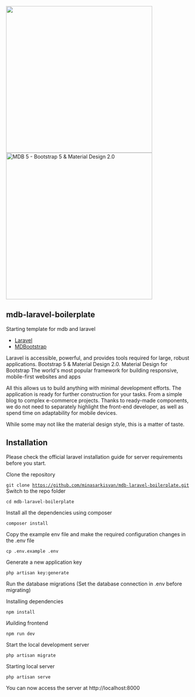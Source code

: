 <div>
    <a href="https://laravel.com" target="_blank"><img src="https://raw.githubusercontent.com/laravel/art/master/logo-lockup/5%20SVG/2%20CMYK/1%20Full%20Color/laravel-logolockup-cmyk-red.svg" width="400"></a>
<picture>
 <source srcset="https://mdbootstrap.com/wp-content/themes/mdbootstrap4/content/en/_mdb5/standard/pro/_main/assets/mdb5-about-v2.webp" type="image/webp">
  <img src="https://mdbootstrap.com/wp-content/themes/mdbootstrap4/content/en/_mdb5/standard/pro/_main/assets/mdb5-about-v2.jpg" class="img-fluid shadow-5 rounded" alt="MDB 5 -    Bootstrap 5 &amp; Material Design 2.0" width="400">
</picture>
</div>

## mdb-laravel-boilerplate
Starting template for mdb and laravel
<ul>
    <li><a href="https://laravel.com" target="_blank">Laravel</a></li>
    <li><a href="https://mdbootstrap.com/docs/standard/" target="_blank">MDBootstrap</a></li>
</ul>

Laravel is accessible, powerful, and provides tools required for large, robust applications.
Bootstrap 5 & Material Design 2.0. Material Design for Bootstrap
The world's most popular framework for building responsive, mobile-first websites and apps

All this allows us to build anything with minimal development efforts. The application is ready for further construction for your tasks. From a simple blog to complex e-commerce projects. Thanks to ready-made components, we do not need to separately highlight the front-end developer, as well as spend time on adaptability for mobile devices.

While some may not like the material design style, this is a matter of taste.

## Installation

Please check the official laravel installation guide for server requirements before you start.

Clone the repository

<code>git clone https://github.com/minasarkisyan/mdb-laravel-boilerplate.git</code>
Switch to the repo folder

<code>cd mdb-laravel-boilerplate</code>
<p>Install all the dependencies using composer</p>

<code>composer install</code>
<p>Copy the example env file and make the required configuration changes in the .env file</p>

<code>cp .env.example .env</code>
<p>Generate a new application key</p>

<code>php artisan key:generate</code>

<p>Run the database migrations (Set the database connection in .env before migrating)</p>

<p>Installing dependencies</p>
<code>npm install</code>

<p>Иuilding frontend</p>
<code>npm run dev</code>

<p>Start the local development server</p>
<code>php artisan migrate</code>

<p>Starting local server</p>
<code>php artisan serve</code>

You can now access the server at http://localhost:8000


